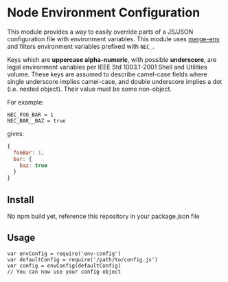 # Node Environment Configuration
This module provides a way to easily override parts of a JS/JSON configuration file
with environment variables. This module uses [merge-env](https://github.com/bholloway/merge-env) and filters
environment variables prefixed with `NEC_`.

Keys which are **uppercase alpha-numeric**, with possible **underscore**, are legal environment variables per IEEE Std 1003.1-2001 Shell and Utilities volume. These keys are assumed to describe camel-case fields where single underscore implies camel-case, and double underscore implies a dot (i.e. nested object). Their value must be some non-object.

For example:
```
NEC_FOO_BAR = 1
NEC_BAR__BAZ = true
```

gives:
```javascript
{
  fooBar: 1,
  bar: {
    baz: true
  }
}
```

## Install
No npm build yet, reference this repository in your package.json file

## Usage

```
var envConfig = require('env-config')
var defaultConfig = require('/path/to/config.js')
var config = envConfig(defaultConfig)
// You can now use your config object
```
